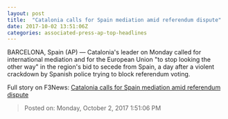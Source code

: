 ```yaml
---
layout: post
title:  "Catalonia calls for Spain mediation amid referendum dispute"
date: 2017-10-02 13:51:06Z
categories: associated-press-ap-top-headlines
---
```


BARCELONA, Spain (AP) — Catalonia's leader on Monday called for international mediation and for the European Union "to stop looking the other way" in the region's bid to secede from Spain, a day after a violent crackdown by Spanish police trying to block referendum voting.


Full story on F3News: [Catalonia calls for Spain mediation amid referendum dispute](http://www.f3nws.com/n/2ajzrC)

> Posted on: Monday, October 2, 2017 1:51:06 PM

